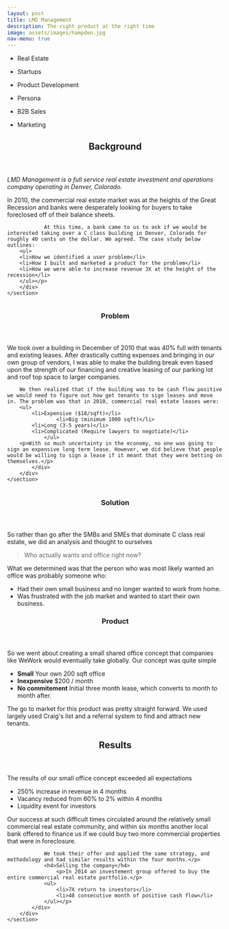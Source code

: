 ```yaml
---
layout: post
title: LMD Management
description: The right product at the right time
image: assets/images/hampden.jpg
nav-menu: true
---
```

<div id="main">
	<section id="one">
		<div class="inner">
			<ul class="actions">
				<li><p class="button">Real Estate</p></li>
				<li><p class="button special">Startups</p></li>
				<li><p class="button">Product Development</p></li>
				<li><p class="button special">Persona</p></li>
				<li><p class="button">B2B Sales</p></li>
				<li><p class="button special">Marketing</p></li>
			</ul>
      <header class="major">
				<h2>Background</h2>
			</header>
      <p><i>LMD Management is a full service real estate investment and operations company operating in Denver, Colorado.</i></p>
			<p>In 2010, the commercial real estate market was at the heights of the Great Recession and banks were desperately looking for buyers to take foreclosed off of their balance sheets.

				At this time, a bank came to us to ask if we would be interested taking over a C class building in Denver, Colorado for roughly 40 cents on the dollar. We agreed. The case study below outlines:
	    <ul>
	    <li>How we identified a user problem</li>
	    <li>How I built and marketed a product for the problem</li>
	    <li>How we were able to increase revenue 3X at the height of the recession</li>
	    </ul></p>
		</div>
	</section>
<section id="two" class="spotlights">
	<section>
		<span class="image"><img src="{% link assets/images/louisiana-front.jpg %}" alt="" class="image" data-position="center center" /></span>
		<div class="content">
			<div class="inner">
				<header class="major">
					<h3>Problem</h3>
				</header>
				<p>We took over a building in December of 2010 that was 40% full with tenants and existing leases. After drastically cutting expenses and bringing in our own group of vendors, I was able to make the building break even based upon the strength of our financing and creative leasing of our parking lot and roof top space to larger companies.</p>

        We then realized that if the building was to be cash flow positive we would need to figure out how get tenants to sign leases and move in. The problem was that in 2010, commercial real estate leases were:
        <ul>
	        <li>Expensive ($18/sqft)</li>
					<li>Big (minimum 1000 sqft)</li>
	        <li>Long (3-5 years)</li>
	        <li>Complicated (Require lawyers to negotiate)</li>
				</ul>
        <p>With so much uncertainty in the economy, no one was going to sign an expensive long term lease. However, we did believe that people would be willing to sign a lease if it meant that they were betting on themselves.</p>
			</div>
		</div>
	</section>
  <section>
			<span class="image"><img src="{% link assets/images/louisiana-inside.jpg %}" alt="" data-position="center center" /></span>
		<div class="content">
			<div class="inner">
				<header class="major">
					<h3>Solution</h3>
				</header>
				<p>So rather than go after the SMBs and SMEs that dominate C class real estate, we did an analysis and thought to ourselves <blockquote cite="http://">
						Who actually wants and office right now?
				</blockquote> What we determined was that the person who was most likely wanted an office was probably someone who:</p>
				<ul>
					<li>Had their own small business and no longer wanted to work from home.</li>
					<li>Was frustrated with the job market and wanted to start their own business.</li>
				</ul>
				<header class="major">
					<h3>Product</h3>
				</header>
					<p>So we went about creating a small shared office concept that companies like WeWork would eventually take globally. Our concept was quite simple</p>
				<ul>
					<li><b>Small</b> Your own 200 sqft office</li>
					<li><b>Inexpensive</b> $200 / month</li>
					<li><b>No commitement</b> Initial three month lease, which converts to month to month after.</li>
				</ul>
				<p>The go to market for this product was pretty straight forward. We used largely used Craig's list and a referral system to find and attract new tenants.</p>
			</div>
		</div>
	</section>
	<section id="three">
		<div class="content">
			<div class="inner">
				<header class="major">
					<h2>Results</h2>
				</header>
				<p>The results of our small office concept exceeded all expectations
				<ul>
					<li>250% increase in revenue in 4 months</li>
					<li>Vacancy reduced from 60% to 2% within 4 months</li>
					<li>Liquidity event for investors</li>
				</ul>
				<p>Our success at such difficult times circulated around the relatively small commercial real estate community, and within six months another local bank offered to finance us if we could buy two more commercial properties that were in foreclosure.

				We took their offer and applied the same strategy, and methodology and had similar results within the four months.</p>
				<h4>Selling the company</h4>
					<p>In 2014 an investement group offered to buy the entire commercial real estate portfolio.</p>
				<ul>
					<li>7X return to investors</li>
					<li>48 consecutive month of positive cash flow</li>
				</ul></p>
			</div>
		</div>
	</section>
